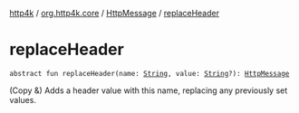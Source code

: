[http4k](../../index.md) / [org.http4k.core](../index.md) / [HttpMessage](index.md) / [replaceHeader](./replace-header.md)

# replaceHeader

`abstract fun replaceHeader(name: `[`String`](https://kotlinlang.org/api/latest/jvm/stdlib/kotlin/-string/index.html)`, value: `[`String`](https://kotlinlang.org/api/latest/jvm/stdlib/kotlin/-string/index.html)`?): `[`HttpMessage`](index.md)

(Copy &amp;) Adds a header value with this name, replacing any previously set values.

